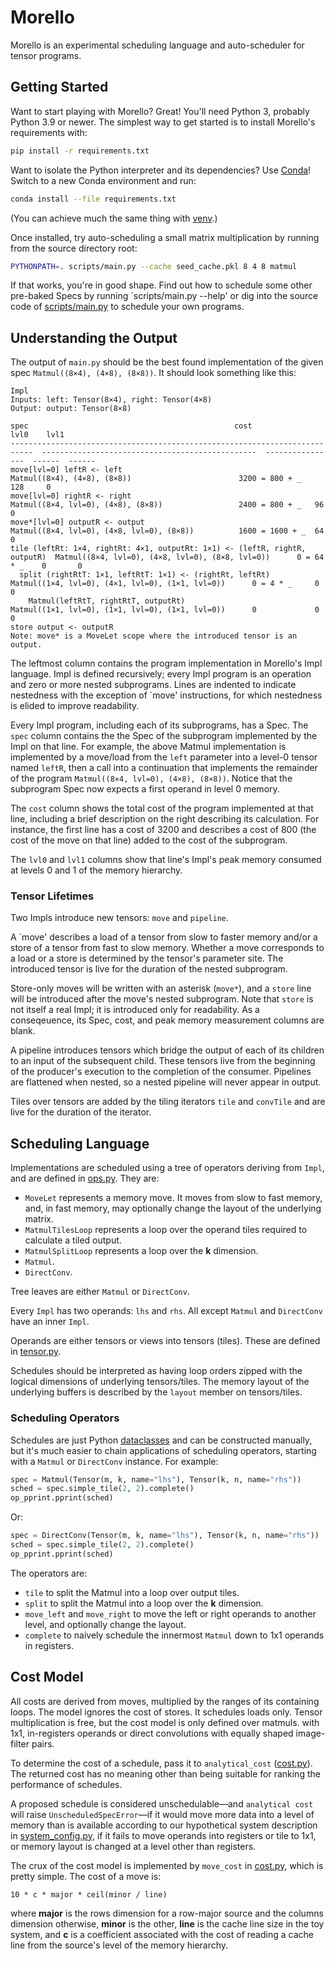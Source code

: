 # Morello

Morello is an experimental scheduling language and auto-scheduler for tensor programs.

## Getting Started

Want to start playing with Morello? Great! You'll need Python 3, probably Python 3.9 or newer. The simplest way to get started is to install Morello's requirements with:

```sh
pip install -r requirements.txt
```

Want to isolate the Python interpreter and its dependencies? Use [Conda](https://docs.conda.io/projects/conda/en/latest/user-guide/getting-started.html)! Switch to a new Conda environment and run:

```sh
conda install --file requirements.txt
```

(You can achieve much the same thing with [venv](https://docs.python.org/3/library/venv.html).)

Once installed, try auto-scheduling a small matrix multiplication by running from the source directory root:
```sh
PYTHONPATH=. scripts/main.py --cache seed_cache.pkl 8 4 8 matmul
```

If that works, you're in good shape. Find out how to schedule some other pre-baked Specs by running `scripts/main.py --help' or dig into the source code of [scripts/main.py](main.py) to schedule your own programs.

## Understanding the Output

The output of `main.py` should be the best found implementation of the given spec `Matmul((8×4), (4×8), (8×8))`. It should look something like this:

```
Impl
Inputs: left: Tensor(8×4), right: Tensor(4×8)
Output: output: Tensor(8×8)
                                                                             spec                                              cost              lvl0    lvl1
---------------------------------------------------------------------------  ------------------------------------------------  ----------------  ------  ------
move[lvl=0] leftR <- left                                                    Matmul((8×4), (4×8), (8×8))                        3200 = 800 + _   128     0
move[lvl=0] rightR <- right                                                  Matmul((8×4, lvl=0), (4×8), (8×8))                 2400 = 800 + _   96      0
move*[lvl=0] outputR <- output                                               Matmul((8×4, lvl=0), (4×8, lvl=0), (8×8))          1600 = 1600 + _  64      0
tile (leftRt: 1×4, rightRt: 4×1, outputRt: 1×1) <- (leftR, rightR, outputR)  Matmul((8×4, lvl=0), (4×8, lvl=0), (8×8, lvl=0))      0 = 64 * _    0       0
  split (rightRtT: 1×1, leftRtT: 1×1) <- (rightRt, leftRt)                   Matmul((1×4, lvl=0), (4×1, lvl=0), (1×1, lvl=0))      0 = 4 * _     0       0
    Matmul(leftRtT, rightRtT, outputRt)                                      Matmul((1×1, lvl=0), (1×1, lvl=0), (1×1, lvl=0))      0             0       0
store output <- outputR
Note: move* is a MoveLet scope where the introduced tensor is an output.
```

The leftmost column contains the program implementation in Morello's Impl language.
Impl is defined recursively; every Impl program is an operation and zero or more nested subprograms.
Lines are indented to indicate nestedness with the exception of `move' instructions, for which nestedness is elided to improve readability.

Every Impl program, including each of its subprograms, has a Spec. The `spec` column contains the the Spec of the subprogram implemented by the Impl on that line.
For example, the above Matmul implementation is implemented by a move/load from the `left` parameter into a level-0 tensor named `leftR`, then a call into a continuation that implements the remainder of the program `Matmul((8×4, lvl=0), (4×8), (8×8))`. Notice that the subprogram Spec now expects a first operand in level 0 memory.

The `cost` column shows the total cost of the program implemented at that line, including a brief description on the right describing its calculation. For instance, the first line has a cost of 3200 and describes a cost of 800 (the cost of the move on that line) added to the cost of the subprogram.

The `lvl0` and `lvl1` columns show that line's Impl's peak memory consumed at levels 0 and 1 of the memory hierarchy.

### Tensor Lifetimes

Two Impls introduce new tensors: `move` and `pipeline`.

A `move' describes a load of a tensor from slow to faster memory and/or a store of a tensor from fast to slow memory. Whether a move corresponds to a load or a store is determined by the tensor's parameter site. The introduced tensor is live for the duration of the nested subprogram.

Store-only moves will be written with an asterisk (`move*`), and a `store` line will be introduced after the move's nested subprogram.
Note that `store` is not itself a real Impl; it is introduced only for readability.
As a conseqeuence, its Spec, cost, and peak memory measurement columns are blank.

A pipeline introduces tensors which bridge the output of each of its children to an input of the subsequent child.
These tensors live from the beginning of the producer's execution to the completion of the consumer. 
Pipelines are flattened when nested, so a nested pipeline will never appear in output.

Tiles over tensors are added by the tiling iterators `tile` and `convTile` and are live for the duration of the iterator.

## Scheduling Language

Implementations are scheduled using a tree of operators deriving from `Impl`, and are defined in [ops.py](ops.py). They are:

  * `MoveLet` represents a memory move. It moves from slow to fast memory, and, in fast memory, may optionally change the layout of the underlying matrix.
  * `MatmulTilesLoop` represents a loop over the operand tiles required to calculate a tiled output.
  * `MatmulSplitLoop` represents a loop over the **k** dimension.
  * `Matmul`.
  * `DirectConv`.

Tree leaves are either `Matmul` or `DirectConv`.

Every `Impl` has two operands: `lhs` and `rhs`. All except `Matmul` and `DirectConv` have an inner `Impl`.

Operands are either tensors or views into tensors (tiles). These are defined in [tensor.py](tensor.py).

Schedules should be interpreted as having loop orders zipped with the logical dimensions of underlying tensors/tiles. The memory layout of the underlying buffers is described by the `layout` member on tensors/tiles.

### Scheduling Operators

Schedules are just Python [dataclasses](https://docs.python.org/3/library/dataclasses.html) and can be constructed manually, but it's much easier to chain applications of scheduling operators, starting with a `Matmul` or `DirectConv` instance. For example:

```python
spec = Matmul(Tensor(m, k, name="lhs"), Tensor(k, n, name="rhs"))
sched = spec.simple_tile(2, 2).complete()
op_pprint.pprint(sched)
```

Or: 

```python
spec = DirectConv(Tensor(m, k, name="lhs"), Tensor(k, n, name="rhs"))
sched = spec.simple_tile(2, 2).complete()
op_pprint.pprint(sched)
```

The operators are:

  * `tile` to split the Matmul into a loop over output tiles.
  * `split` to split the Matmul into a loop over the **k** dimension.
  * `move_left` and `move_right` to move the left or right operands to another level, and optionally change the layout.
  * `complete` to naively schedule the innermost `Matmul` down to 1x1 operands in registers.

## Cost Model

All costs are derived from moves, multiplied by the ranges of its containing loops. The model ignores the cost of stores. It schedules loads only. Tensor multiplication is free, but the cost model is only defined over matmuls. with 1x1, in-registers operands or direct convolutions with equally shaped image-filter pairs.

To determine the cost of a schedule, pass it to `analytical_cost` ([cost.py](cost.py)). The returned cost has no meaning other than being suitable for ranking the performance of schedules.

A proposed schedule is considered unschedulable—and `analytical cost` will raise `UnscheduledSpecError`—if it would move more data into a level of memory than is available according to our hypothetical system description in [system_config.py](system_config.py), if it fails to move operands into registers or tile to 1x1, or memory layout is changed at a level other than registers.

The crux of the cost model is implemented by `move_cost` in [cost.py](cost.py), which is pretty simple. The cost of a move is:

`10 * c * major * ceil(minor / line)`

where **major** is the rows dimension for a row-major source and the columns dimension otherwise, **minor** is the other, **line** is the cache line size in the toy system, and **c** is a coefficient associated with the cost of reading a cache line from the source's level of the memory hierarchy.
